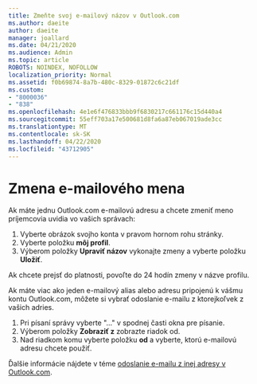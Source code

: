 ```yaml
---
title: Zmeňte svoj e-mailový názov v Outlook.com
ms.author: daeite
author: daeite
manager: joallard
ms.date: 04/21/2020
ms.audience: Admin
ms.topic: article
ROBOTS: NOINDEX, NOFOLLOW
localization_priority: Normal
ms.assetid: f0b69874-8a7b-480c-8329-01872c6c21df
ms.custom:
- "8000036"
- "838"
ms.openlocfilehash: 4e1e6f476833bbb9f6830217c661176c15d440a4
ms.sourcegitcommit: 55eff703a17e500681d8fa6a87eb067019ade3cc
ms.translationtype: MT
ms.contentlocale: sk-SK
ms.lasthandoff: 04/22/2020
ms.locfileid: "43712905"
---
```

# <a name="change-your-email-name"></a>Zmena e-mailového mena

Ak máte jednu Outlook.com e-mailovú adresu a chcete zmeniť meno príjemcovia uvidia vo vašich správach:
  
1. Vyberte obrázok svojho konta v pravom hornom rohu stránky.
2. Vyberte položku **môj profil**.
3. Výberom položky **Upraviť názov** vykonajte zmeny a vyberte položku **Uložiť**.

Ak chcete prejsť do platnosti, povoľte do 24 hodín zmeny v názve profilu.
  
Ak máte viac ako jeden e-mailový alias alebo adresu pripojenú k vášmu kontu Outlook.com, môžete si vybrať odoslanie e-mailu z ktorejkoľvek z vašich adries.
  
1. Pri písaní správy vyberte "..." v spodnej časti okna pre písanie.
1. Výberom položky **Zobraziť z** zobrazte riadok od.
1. Nad riadkom komu vyberte položku **od** a vyberte, ktorú e-mailovú adresu chcete použiť.

Ďalšie informácie nájdete v téme [odoslanie e-mailu z inej adresy v Outlook.com](https://support.office.com/article/ccba89cb-141c-4a36-8c56-6d16a8556d2e?wt.mc_id=Office_Outlook_com_Alchemy).